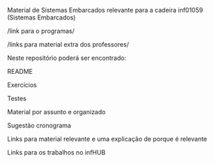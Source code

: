 Material de Sistemas Embarcados relevante para a cadeira inf01059 (Sistemas Embarcados)

/link para o programas/

/links para material extra dos professores/

Neste repositório poderá ser encontrado:

README

Exercícios

Testes

Material por assunto e organizado

Sugestão cronograma

Links para material relevante e uma explicação de porque é relevante

Links para os trabalhos no infHUB
